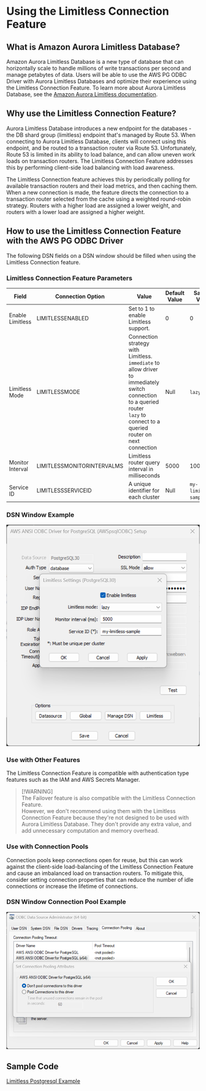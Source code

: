 # Using the Limitless Connection Feature

## What is Amazon Aurora Limitless Database?

Amazon Aurora Limitless Database is a new type of database that can horizontally scale to handle millions of write transactions per second and manage petabytes of data. Users will be able to use the AWS PG ODBC Driver with Aurora Limitless Databases and optimize their experience using the Limitless Connection Feature. To learn more about Aurora Limitless Database, see the [Amazon Aurora Limitless documentation](https://aws.amazon.com/about-aws/whats-new/2023/11/amazon-aurora-limitless-database/).

## Why use the Limitless Connection Feature?

Aurora Limitless Database introduces a new endpoint for the databases - the DB shard group (limitless) endpoint that's managed by Route 53. When connecting to Aurora Limitless Database, clients will connect using this endpoint, and be routed to a transaction router via Route 53. Unfortunately, Route 53 is limited in its ability to load balance, and can allow uneven work loads on transaction routers. The Limitless Connection Feature addresses this by performing client-side load balancing with load awareness. 

The Limitless Connection feature achieves this by periodically polling for available transaction routers and their load metrics, and then caching them. When a new connection is made, the feature directs the connection to a transaction router selected from the cache using a weighted round-robin strategy. Routers with a higher load are assigned a lower weight, and routers with a lower load are assigned a higher weight.

## How to use the Limitless Connection Feature with the AWS PG ODBC Driver
The following DSN fields on a DSN window should be filled when using the Limitless Connection feature.

### Limitless Connection Feature Parameters

| Field            | Connection Option          | Value                                                                                                                                                                                | Default Value | Sample Value          |
|------------------|----------------------------|--------------------------------------------------------------------------------------------------------------------------------------------------------------------------------------|---------------|-----------------------|
| Enable Limitless | LIMITLESSENABLED           | Set to 1 to enable Limitless support.                                                                                                                                                | 0             | 0                     |
| Limitless Mode   | LIMITLESSMODE              | Connection strategy with Limitless. <br>`immediate` to allow driver to immediately switch connection to a queried router<br>`lazy` to connect to a queried router on next connection | Null          | `lazy`                |
| Monitor Interval | LIMITLESSMONITORINTERVALMS | Limitless router query interval in milliseconds                                                                                                                                      | 5000          | 1000                  |
| Service ID       | LIMITLESSSERVICEID         | A unique identifier for each cluster                                                                                                                                                 | Null          | `my-limitless-sample` |

### DSN Window Example
![DSN window example for Limitless Connection](img/limitless.png)

### Use with Other Features
The Limitless Connection Feature is compatible with authentication type features such as the IAM and AWS Secrets Manager.

> [!WARNING]\
> The Failover feature is also compatible with the Limitless Connection Feature.  
However, we don't recommend using them with the Limitless Connection Feature because they're not designed to be used with Aurora Limitless Database. 
They don't provide any extra value, and add unnecessary computation and memory overhead.

### Use with Connection Pools
Connection pools keep connections open for reuse, but this can work against the client-side load-balancing of the Limitless Connection Feature and cause an imbalanced load on transaction routers. To mitigate this, consider setting connection properties that can reduce the number of idle connections or increase the lifetime of connections.

### DSN Window Connection Pool Example
![DSN window example for disabling connection pool](img/connection_pool.png)

## Sample Code
[Limitless Postgresql Example](limitless_sample.cpp)
